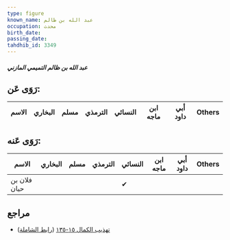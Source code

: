 ```yaml
---
type: figure
known_name: عبد الله بن ظالم
occupation: محدث
birth_date:
passing_date:
tahdhib_id: 3349
---
```

##### عبد الله بن ظالم التميمي المازني

## رَوَى عَن:
| الاسم | البخاري | مسلم | الترمذي | النسائي | ابن ماجه | أبي داود | Others |
| ----- | ------- | ---- | ------- | ------- | -------- | -------- | ------ |
## رَوَى عَنه:
| الاسم        | البخاري | مسلم | الترمذي | النسائي | ابن ماجه | أبي داود | Others |
| ------------ | ------- | ---- | ------- | ------- | -------- | -------- | ------ |
| فلان بن حيان |         |      |         | ✔       |          |          |        |
## مراجع
- [تهذيب الكمال ١٥-١٣٥](obsidian://open?vault=Tahdhib-al-Kamal&file=Figures/٣٣٤٩-عبد%20الله%20بن%20ظالم%20التميمي%20المازني) ([رابط الشاملة](https://shamela.ws/book/3722/7619))